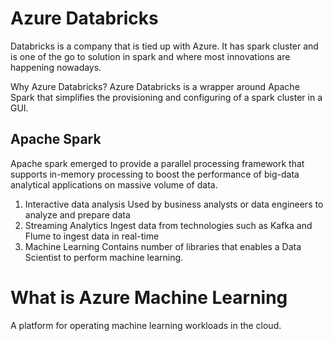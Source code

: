 # Azure Databricks

Databricks is a company that is tied up with Azure. It has spark cluster and is one of the go to solution in spark and where most innovations are happening nowadays. 

Why Azure Databricks?
Azure Databricks is a wrapper around Apache Spark that simplifies the provisioning and configuring of a spark cluster in a GUI.

## Apache Spark 
Apache spark emerged to provide a parallel processing framework that supports in-memory processing to boost the performance of big-data analytical applications on massive volume of data.

1. Interactive data analysis
Used by business analysts or data engineers to analyze and prepare data
2. Streaming Analytics
Ingest data from technologies such as Kafka and Flume to ingest data in real-time
3. Machine Learning
Contains number of libraries that enables a Data Scientist to perform machine learning.

# What is Azure Machine Learning

A platform for operating machine learning workloads in the cloud.



